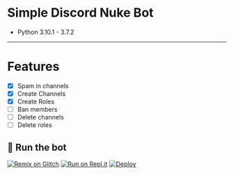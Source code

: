 # Simple Discord Nuke Bot
* Python 3.10.1 - 3.7.2
***
# Features
 - [X] Spam in channels
 - [X] Create Channels
 - [X] Create Roles
 - [ ] Ban members
 - [ ] Delete channels
 - [ ] Delete roles

## 💨 Run the bot

[![Remix on Glitch](https://cdn.glitch.com/2703baf2-b643-4da7-ab91-7ee2a2d00b5b%2Fremix-button.svg)](https://glitch.com/edit/#!/import/github/OCHEANIC/Simple-Discord-Nuke-Bot)
[![Run on Repl.it](https://repl.it/badge/github/OCHEANIC/Simple-Discord-Nuke-Bot)](https://repl.it/github/OCHEANIC/Simple-Discord-Nuke-Bot)
[![Deploy](https://www.herokucdn.com/deploy/button.svg)](https://heroku.com/deploy?template=https://github.com/OCHEANIC/Simple-Discord-Nuke-Bot)
